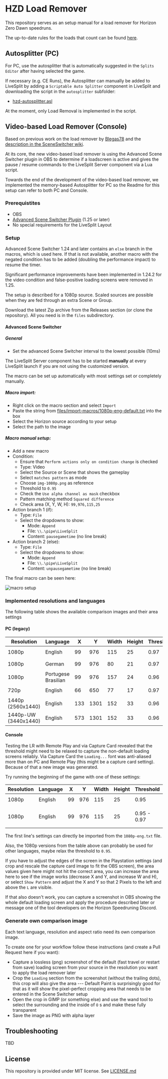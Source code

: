 # HZD Load Remover

This repository serves as an setup manual for a load remover for Horizon Zero Dawn speedruns.

The up-to-date rules for the loads that count can be found [here](https://www.speedrun.com/hzd/guides/6atmp).

## Autosplitter (PC)

For PC, use the autosplitter that is automatically suggested in the `Splits Editor` after having selected the game.

If necessary (e.g. CE Runs), the Autosplitter can manually be added to LiveSplit by adding a `Scriptable Auto Splitter` component in LiveSplit and downloading the script in the `autosplitter` subfolder:
* [hzd-autosplitter.asl](https://raw.githubusercontent.com/HorizonSpeedrun/horizon-load-remover/master/autosplitter/hzd-autosplitter.asl)

At the moment, only Load Removal is implemented in the script.

## Video-based Load Remover (Console)

Based on previous work on the load remover by [Blegas78](https://github.com/blegas78/autoSplitters) and the [description in the SceneSwitcher wiki](https://github.com/WarmUpTill/SceneSwitcher/wiki/Activate-overlay-to-hide-parts-of-the-screen).

At its core, the new video-based load remover is using the Advanced Scene Switcher plugin in OBS to determine if a loadscreen is active and gives the pause / resume commands to the LiveSplit Server component via a Lua script.

Towards the end of the development of the video-based load remover, we implemented the memory-based Autosplitter for PC so the Readme for this setup can refer to both PC and Console.

### Prerequistites
* OBS
* [Advanced Scene Switcher Plugin](https://github.com/WarmUpTill/SceneSwitcher/) (1.25 or later)
* No special requirements for the LiveSplit Layout

### Setup
Advanced Scene Switcher 1.24 and later contains an `else` branch in the macros, which is used here. If that is not available, another macro with the negated condition has to be added (doubling the performance impact) to resume the timer.

Significant performance improvements have been implemented in 1.24.2 for the video condition and false-positive loading screens were removed in 1.25.

The setup is described for a 1080p source. Scaled sources are possible when they are fed through an extra Scene or Group.

Download the latest Zip archive from the Releases section (or clone the repository). All you need is in the `files` subdirectory.

#### Advanced Scene Switcher

##### General
* Set the advanced Scene Switcher interval to the lowest possible (10ms)

The LiveSplit Server component has to be started __manually__ at every LiveSplit launch if you are not using the customized version.

The macro can be set up automatically with most settings set or completely manually.

##### Macro import:
* Right click on the macro section and select `Import`
* Paste the string from [files/import-macros/1080p-eng-default.txt](files/import-macros/1080p-eng-default.txt) into the box
* Select the Horizon source according to your setup
* Select the path to the image 

##### Macro manual setup:
* Add a new macro
* Condition:
  * Ensure that `Perform actions only on condition change` is checked
  * Type: Video
  * Select the Source or Scene that shows the gameplay
  * Select `matches pattern` as mode
  * Choose `img-1080p.png` as reference
  * Threshold to `0.95`
  * Check the `Use alpha channel as mask` checkbox
  * Pattern matching method `Squared difference`
  * Check area (X, Y, W, H): `99,976,115,25`
* Action branch 1 (if):
  * Type: `File`
  * Select the dropdowns to show:
    * Mode: `Append`
    * File: `\\.\pipe\LiveSplit`
    * Content: `pausegametime` (no line break)
* Action branch 2 (else):
  * Type: `File`
  * Select the dropdowns to show:
    * Mode: `Append`
    * File: `\\.\pipe\LiveSplit`
    * Content: `unpausegametime` (no line break)

The final macro can be seen here:

![macro setup](./dev-resources/adv-setup.png)

### Implemented resolutions and languages

The following table shows the available comparison images and their area settings

#### PC (legacy)

| Resolution | Language | X | Y | Width | Height | Threshold | Filename |
|---|---|---|---|---|---|---|---|
| 1080p | English | 99 | 976 | 115 | 25 | 0.97 | `img-1080p.png` |
| 1080p | German | 99 | 976 | 80 | 21 | 0.97 | `img-1080p-german.png` |
| 1080p | Portugese<br/>Brasilian | 99 | 976 | 157 | 24 | 0.96 | `img-1080p-pt-br.png` |
| 720p | English | 66 | 650 | 77 | 17 | 0.97 | `img-720p.png` |
| 1440p<br/>(2560x1440) | English | 133 | 1301 | 152 | 33 | 0.96 | `img-1440p.png` |
| 1440p-UW<br/>(3440x1440) | English | 573 | 1301 | 152 | 33 | 0.96 | `img-1440p.png` |

#### Console

Testing the LR with Remote Play and via Capture Card revealed that the threshold might need to be relaxed to capture the non-default loading screens reliably. Via Capture Card the `Loading...` font was anti-aliased more than on PC and Remote Play (this might be a capture card setting). Because of that a new image was generated.

Try running the beginning of the game with one of these settings:

| Resolution | Language | X | Y | Width | Height | Threshold | Filename |
|---|---|---|---|---|---|---|---|
| 1080p | English | 99 | 976 | 115 | 25 | 0.95 | `img-1080p.png` |
| 1080p | English | 99 | 976 | 115 | 25 | 0.95 - 0.97 | `img-1080p-capture-card.png` |

The first line's settings can directly be imported from the `1080p-eng.txt` file.

Also, the 1080p versions from the table above can probably be used for other languages, maybe relax the threshold to `0.95`.

If you have to adjust the edges of the screen in the Playstation settings (and crop and rescale the capture card image to fit the OBS screen), the area values given here might not hit the correct area, you can increase the area here to see if the image works (decrease X and Y, and increase W and H), or select `Show Pattern` and adjust the X and Y so that 2 Pixels to the left and above the `L` are visible.

If that also doesn't work, you can capture a screenshot in OBS showing the whole default loading screen and apply the procedure described later or message one of the tool developers on the Horizon Speedruning Discord.

### Generate own comparison image

Each text language, resolution and aspect ratio need its own comparison image.

To create one for your workflow follow these instructions (and create a Pull Request here if you want):

* Capture a lossless (png) screenshot of the default (fast travel or restart from save) loading screen from your source in the resolution you want to apply the load remover later
* Crop the `Loading` section from the screenshot (without the trailing dots), this crop will also give the area --- Default Paint is surprisingly good for that as it will show the pixel-perfect cropping area that needs to be entered in the Scene Switcher setup
* Open the crop in GIMP (or something else) and use the wand tool to select the surrounding and the inside of `O` s and make these fully transparent
* Save the image as PNG with alpha layer

## Troubleshooting

TBD

## License

This repository is provided under MIT license. See [LICENSE.md](/LICENSE.md)
